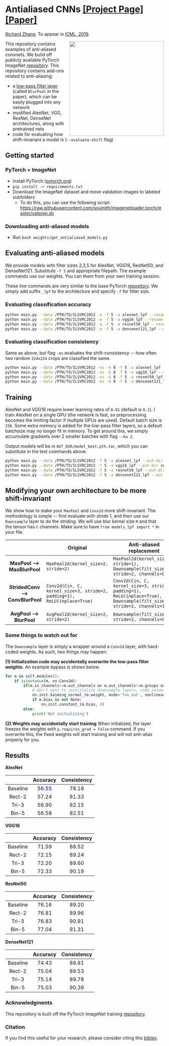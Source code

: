 # <b>Antialiased CNNs</b> [[Project Page]](http://richzhang.github.io/antialiased-cnns/) [[Paper]](https://arxiv.org/abs/1904.11486)

[Richard Zhang](https://richzhang.github.io/). To appear in [ICML, 2019](https://arxiv.org/abs/1904.11486).


<img src='https://richzhang.github.io/antialiased-cnns/resources/gifs2/video_00810.gif' align="right" width=300>

This repository contains examples of anti-aliased convnets. We build off publicly available PyTorch ImageNet [repository](https://github.com/pytorch/examples/tree/master/imagenet). This repository contains add-ons related to anti-aliasing:

- a [low-pass filter layer](models_lpf/__init__.py#L8) (called `BlurPool` in the paper), which can be easily plugged into any network
- modified AlexNet, VGG, ResNet, DenseNet architectures, along with pretrained nets
- code for evaluating how shift-invariant a model is (`--evaluate-shift` flag)

## Getting started

### PyTorch + ImageNet
- Install PyTorch ([pytorch.org](http://pytorch.org))
- `pip install -r requirements.txt`
- Download the ImageNet dataset and move validation images to labeled subfolders
    - To do this, you can use the following script: https://raw.githubusercontent.com/soumith/imagenetloader.torch/master/valprep.sh

### Downloading anti-aliased models

- Run `bash weights/get_antialiased_models.py`


## Evaluating anti-aliased models

We provide models with filter sizes 2,3,5 for AlexNet, VGG16, ResNet50, and DenseNet121. Substitute `-f 5` and appropriate filepath. The example commands use our weights. You can them from your own training session.

These line commands are very similar to the base PyTorch [repository](https://github.com/pytorch/examples/tree/master/imagenet). We simply add suffix `_lpf` to the architecture and specify `-f` for filter size.

### Evaluating classification accuracy

```bash
python main.py --data /PTH/TO/ILSVRC2012 -e -f 5 -a alexnet_lpf --resume ./weights/alexnet_lpf5.pth.tar --gpu 0
python main.py --data /PTH/TO/ILSVRC2012 -e -f 5 -a vgg16_lpf --resume ./weights/vgg16_lpf5.pth.tar
python main.py --data /PTH/TO/ILSVRC2012 -e -f 5 -a resnet50_lpf --resume ./weights/resnet50_lpf5.pth.tar
python main.py --data /PTH/TO/ILSVRC2012 -e -f 5 -a densenet121_lpf --resume ./weights/densenet121_lpf5.pth.tar
```

### Evaluating classification consistency

Same as above, but flag `-es` evaluates the shift-consistency -- how often two random `224x224` crops are classified the same.

```bash
python main.py --data /PTH/TO/ILSVRC2012 -es -b 8 -f 5 -a alexnet_lpf --resume ./weights/alexnet_lpf5.pth.tar --gpu 0
python main.py --data /PTH/TO/ILSVRC2012 -es -b 8 -f 5 -a vgg16_lpf --resume ./weights/vgg16_lpf5.pth.tar
python main.py --data /PTH/TO/ILSVRC2012 -es -b 8 -f 5 -a resnet50_lpf --resume ./weights/resnet50_lpf5.pth.tar
python main.py --data /PTH/TO/ILSVRC2012 -es -b 8 -f 5 -a densenet121_lpf --resume ./weights/densenet121_lpf5.pth.tar
```

## Training

AlexNet and VGG16 require lower learning rates of `0.01` (default is `0.1`). I train AlexNet on a single GPU (the network is fast, so preprocessing becomes the limiting factor if multiple GPUs are used). Default batch size is `256`. Some extra memory is added for the low-pass filter layers, so a default batchsize may no longer fit in memory. To get around this, we simply accumulate gradients over 2 smaller batches with flag `--ba 2`.

Output models will be in `OUT_DIR/model_best.pth.tar`, which you can substitute in the test commands above.

```bash
python main.py --data /PTH/TO/ILSVRC2012 -f 5 -a alexnet_lpf --out-dir alexnet_lpf5 --gpu 0 --lr .01
python main.py --data /PTH/TO/ILSVRC2012 -f 5 -a vgg16_lpf --out-dir vgg16_lpf5 --lr .01 -b 128 -ba 2
python main.py --data /PTH/TO/ILSVRC2012 -f 5 -a resnet50_lpf --out-dir resnet50_lpf5
python main.py --data /PTH/TO/ILSVRC2012 -f 5 -a densenet121_lpf --out-dir densenet121_lpf5 -b 128 -ba 2
```

## Modifying your own architecture to be more shift-invariant

We show how to make your `MaxPool` and `Conv2d` more shift-invariant. The methodology is simple -- first evaluate with stride 1, and then use our `Downsample` layer to do the striding. We will use blur kernel size `M` and that the tensor has `C` channels. Make sure to have `from models_lpf import *` in your file.

|   |Original|Anti-aliased replacement|
|:-:|---|---|
|**MaxPool --><br> MaxBlurPool** | `MaxPool2d(kernel_size=2, stride=2)` | `MaxPool2d(kernel_size=2, stride=1),` <br> `Downsample(filt_size=M, stride=2, channels=C)`|
|**StridedConv --><br> ConvBlurPool**| `Conv2d(Cin, C, kernel_size=3, stride=2, padding=1),` <br> `ReLU(inplace=True)` | `Conv2d(Cin, C, kernel_size=3, stride=1, padding=1),` <br> `ReLU(inplace=True),` <br> `Downsample(filt_size=M, stride=2, channels=128)` |
|**AvgPool --><br> BlurPool**| `AvgPool2d(kernel_size=2, stride=2)` | `Downsample(filt_size=M, stride=2, channels=C)`|

### Some things to watch out for

The `Downsample` layer is simply a wrapper around a `Conv2d` layer, with hard-coded weights. As such, two things may happen:

**(1) Initialization code may accidentally overwrite the low-pass filter weights.** An example bypass is shown below.

```python
for m in self.modules():
    if isinstance(m, nn.Conv2d):
        if(m.in_channels!=m.out_channels or m.out_channels!=m.groups or m.bias is not None):
            # don't want to reinitialize downsample layers, code assuming normal conv layers will not have these characteristics
            nn.init.kaiming_normal_(m.weight, mode='fan_out', nonlinearity='relu')
            if m.bias is not None:
                nn.init.constant_(m.bias, 0)
        else:
            print('Not initializing')
```

**(2) Weights may accidentally start training** When initialized, the layer freezes the weights with `p.requires_grad = False` command. If you overwrite this, the fixed weights will start training and will not anti-alias properly for you.

## Results

**AlexNet**

|          | Accuracy | Consistency |
| :------: | :------: | :---------: |
| Baseline | <span style="color:blue">56.55</span> | 78.18 | 
| Rect-2 | 57.24 | 81.33 | 
| Tri-3 | 56.90 | 82.15 | 
| Bin-5 | 56.58 | 82.51 | 

**VGG16**

|          | Accuracy | Consistency |
| :------: | :------: | :---------: |
| Baseline | 71.59 | 88.52 | 
| Rect-2 | 72.15 | 89.24 | 
| Tri-3 | 72.20 | 89.60 | 
| Bin-5 | 72.33 | 90.19 | 

**ResNet50**

|          | Accuracy | Consistency |
| :------: | :------: | :---------: |
| Baseline | 76.16 | 89.20 | 
| Rect-2 | 76.81 | 89.96 | 
| Tri-3 | 76.83 | 90.91 | 
| Bin-5 | 77.04 | 91.31 | 

**DenseNet121**

|          | Accuracy | Consistency |
| :------: | :------: | :---------: |
| Baseline | 74.43 | 88.81 | 
| Rect-2 | 75.04 | 89.53 | 
| Tri-3 | 75.14 | 89.78 | 
| Bin-5 | 75.03 | 90.39 | 


### Acknowledgments

This repository is built off the PyTorch ImageNet training [repository](https://github.com/pytorch/examples/tree/master/imagenet).

### Citation

If you find this useful for your research, please consider citing this [bibtex](https://richzhang.github.io/index_files/bibtex_icml2019.txt).



